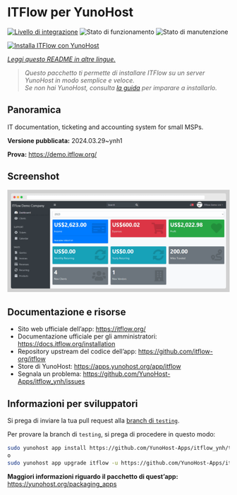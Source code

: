<!--
N.B.: Questo README è stato automaticamente generato da <https://github.com/YunoHost/apps/tree/master/tools/readme_generator>
NON DEVE essere modificato manualmente.
-->

# ITFlow per YunoHost

[![Livello di integrazione](https://dash.yunohost.org/integration/itflow.svg)](https://dash.yunohost.org/appci/app/itflow) ![Stato di funzionamento](https://ci-apps.yunohost.org/ci/badges/itflow.status.svg) ![Stato di manutenzione](https://ci-apps.yunohost.org/ci/badges/itflow.maintain.svg)

[![Installa ITFlow con YunoHost](https://install-app.yunohost.org/install-with-yunohost.svg)](https://install-app.yunohost.org/?app=itflow)

*[Leggi questo README in altre lingue.](./ALL_README.md)*

> *Questo pacchetto ti permette di installare ITFlow su un server YunoHost in modo semplice e veloce.*  
> *Se non hai YunoHost, consulta [la guida](https://yunohost.org/install) per imparare a installarlo.*

## Panoramica

IT documentation, ticketing and accounting system for small MSPs.

**Versione pubblicata:** 2024.03.29~ynh1

**Prova:** <https://demo.itflow.org/>

## Screenshot

![Screenshot di ITFlow](./doc/screenshots/readme.gif)

## Documentazione e risorse

- Sito web ufficiale dell’app: <https://itflow.org/>
- Documentazione ufficiale per gli amministratori: <https://docs.itflow.org/installation>
- Repository upstream del codice dell’app: <https://github.com/itflow-org/itflow>
- Store di YunoHost: <https://apps.yunohost.org/app/itflow>
- Segnala un problema: <https://github.com/YunoHost-Apps/itflow_ynh/issues>

## Informazioni per sviluppatori

Si prega di inviare la tua pull request alla [branch di `testing`](https://github.com/YunoHost-Apps/itflow_ynh/tree/testing).

Per provare la branch di `testing`, si prega di procedere in questo modo:

```bash
sudo yunohost app install https://github.com/YunoHost-Apps/itflow_ynh/tree/testing --debug
o
sudo yunohost app upgrade itflow -u https://github.com/YunoHost-Apps/itflow_ynh/tree/testing --debug
```

**Maggiori informazioni riguardo il pacchetto di quest’app:** <https://yunohost.org/packaging_apps>
